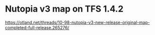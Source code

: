 # Nutopia v3 map on TFS 1.4.2
https://otland.net/threads/10-98-nutopia-v3-new-release-original-map-completed-full-release.265276/
